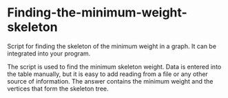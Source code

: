 # Finding-the-minimum-weight-skeleton
Script for finding the skeleton of the minimum weight in a graph. It can be integrated into your program.

The script is used to find the minimum skeleton weight. Data is entered into the table manually, but it is easy to add reading from a file or any other source of information. The answer contains the minimum weight and the vertices that form the skeleton tree.

